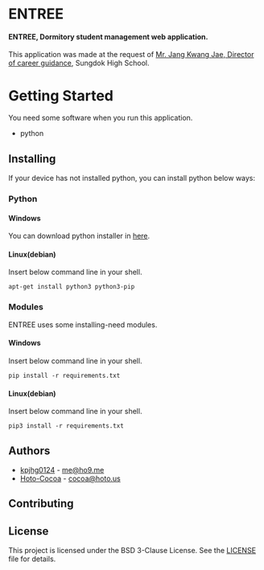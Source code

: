 ENTREE
===========
#### ENTREE, Dormitory student management web application.

This application was made at the request of [Mr. Jang Kwang Jae, Director of career guidance](https://www.facebook.com/kwangjae.jang), Sungdok High School.

# Getting Started
You need some software when you run this application.
* python

## Installing
If your device has not installed python, you can install python below ways:

### Python
#### Windows
You can download python installer in [here](https://www.python.org/downloads/).

#### Linux(debian)
Insert below command line in your shell.
```
apt-get install python3 python3-pip
```

### Modules
ENTREE uses some installing-need modules.
#### Windows
Insert below command line in your shell.
```
pip install -r requirements.txt
```
#### Linux(debian)
Insert below command line in your shell.
```
pip3 install -r requirements.txt
```

## Authors
* [kpjhg0124](https://github.com/kpjhg0124) - [me@ho9.me](mailto:me@ho9.me)
* [Hoto-Cocoa](https://github.com/Hoto-Cocoa) - [cocoa@hoto.us](mailto:hoto.us)

## Contributing

## License
This project is licensed under the BSD 3-Clause License. See the [LICENSE](/LICENSE) file for details.
